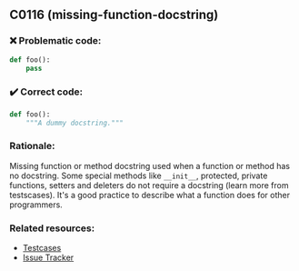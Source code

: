 ## C0116 (missing-function-docstring)

### :x: Problematic code:

```python
def foo():
    pass
```

### :heavy_check_mark: Correct code:

```python
def foo():
    """A dummy docstring."""
```

### Rationale:

Missing function or method docstring used when a function or method has no 
docstring. Some special methods like `__init__`, protected, private functions,
setters and deleters do not require a docstring (learn more from testscases).
It's a good practice to describe what a function does for other programmers.

### Related resources:

- [Testcases](https://github.com/PyCQA/pylint/blob/master/tests/functional/m/missing_docstring.py)
- [Issue Tracker](https://github.com/PyCQA/pylint/issues?q=is%3Aissue+%22missing-function-docstring%22+OR+%22C0116%22)
